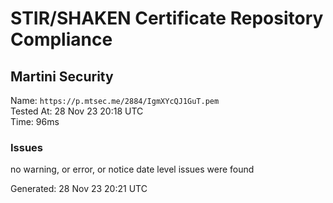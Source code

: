 # STIR/SHAKEN Certificate Repository Compliance

## Martini Security

Name: `https://p.mtsec.me/2884/IgmXYcQJ1GuT.pem`\
Tested At: 28 Nov 23 20:18 UTC\
Time: 96ms

### Issues

no warning, or error, or notice date level issues were found

Generated: 28 Nov 23 20:21 UTC